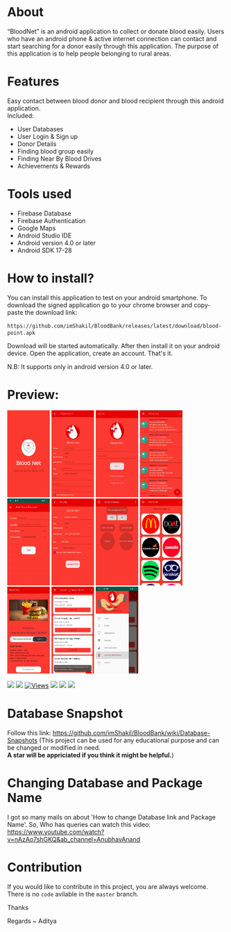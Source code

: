 # About
“BloodNet” is an android application to collect or donate blood easily. Users who have an android phone & active internet connection can contact and start searching for a donor easily through this application. The purpose of this application is to help people belonging to rural areas.

# Features
Easy contact between blood donor and blood recipient through this android application.<br>
Included:
- User Databases
- User Login & Sign up
- Donor Details
- Finding blood group easily
- Finding Near By Blood Drives
- Achievements & Rewards
       
# Tools used
- Firebase Database
- Firebase Authentication
- Google Maps 
- Android Studio IDE
- Android version 4.0 or later
- Android SDK 17-28
  
# How to install?

You can install this application to test on your android smartphone. To download the signed application go to your chrome browser and copy-paste the download link:

```
https://github.com/imShakil/BloodBank/releases/latest/download/blood-point.apk
```

Download will be started automatically. After then install it on your android device.
Open the application, create an account. That's it.

N.B: It supports only in android version 4.0 or later.

# Preview:
<img src="https://github.com/adityaa-jadhav/bloodnet-android-app/blob/main/img1.png" alt="Splash Screen" width="98" height="200" /> <img src="https://github.com/adityaa-jadhav/bloodnet-android-app/blob/main/img2.png" alt="Splash Screen" width="98" height="200" /> <img src="https://github.com/adityaa-jadhav/bloodnet-android-app/blob/main/img3.png" alt="Splash Screen" width="98" height="200" /> <img src="https://github.com/adityaa-jadhav/bloodnet-android-app/blob/main/img4.png" alt="Splash Screen" width="98" height="200" /> <img src="https://github.com/adityaa-jadhav/bloodnet-android-app/blob/main/img5.png" alt="Splash Screen" width="98" height="200" /> <img src="https://github.com/adityaa-jadhav/bloodnet-android-app/blob/main/img6.png" alt="Splash Screen" width="98" height="200" /> <img src="https://github.com/adityaa-jadhav/bloodnet-android-app/blob/main/img7.png" alt="Splash Screen" width="98" height="200" /> <img src="https://github.com/adityaa-jadhav/bloodnet-android-app/blob/main/img8.png" alt="Splash Screen" width="98" height="200" /> <img src="https://github.com/adityaa-jadhav/bloodnet-android-app/blob/main/img9.png" alt="Splash Screen" width="98" height="200" /> <img src="https://github.com/adityaa-jadhav/bloodnet-android-app/blob/main/img10.png" alt="Splash Screen" width="98" height="200" /> <img src="https://github.com/adityaa-jadhav/bloodnet-android-app/blob/main/img11.png" alt="Splash Screen" width="98" height="200" /> 



![](https://img.shields.io/github/stars/imshakil/BloodBank.svg)
![](https://img.shields.io/github/forks/imshakil/BloodBank.svg)
[![Views](https://hits.dwyl.com/imshakil/BloodBank.svg?style=flat-square&show=unique)](http://hits.dwyl.com/imshakil/BloodBank)
![](https://img.shields.io/github/tag/imshakil/BloodBank.svg) 
![](https://img.shields.io/github/v/release/imshakil/BloodBank.svg) 
![](https://img.shields.io/github/issues/imshakil/BloodBank.svg)

# Database Snapshot
Follow this link: https://github.com/imShakil/BloodBank/wiki/Database-Snapshots
(This project can be used for any educational purpose and can be changed or modified in need.<br><b> A star will be appriciated if you think it might be helpful.</b>)<br>

# Changing Database and Package Name
I got so many mails on about 'How to change Database link and Package Name'. So, Who has queries can watch this video: https://www.youtube.com/watch?v=nAzAo7shGKQ&ab_channel=AnubhavAnand


# Contribution

If you would like to contribute in this project, you are always welcome. There is no `code` avilable in the `master` branch.


Thanks

Regards ~ Aditya




